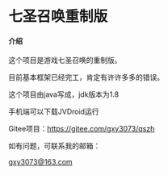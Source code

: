 # 七圣召唤重制版

#### 介绍

这个项目是游戏七圣召唤的重制版。

目前基本框架已经完工，肯定有许许多多的错误。

这个项目由java写成，jdk版本为1.8

手机端可以下载JVDroid运行

Gitee项目：https://gitee.com/gxy3073/qszh

如有问题，可联系我的邮箱：

gxy3073@163.com
